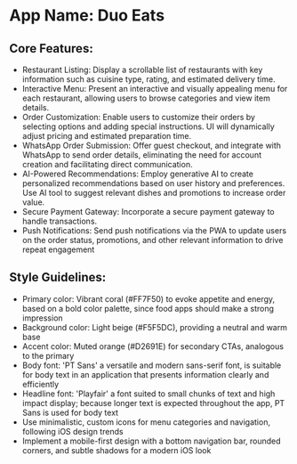 # **App Name**: Duo Eats

## Core Features:

- Restaurant Listing: Display a scrollable list of restaurants with key information such as cuisine type, rating, and estimated delivery time.
- Interactive Menu: Present an interactive and visually appealing menu for each restaurant, allowing users to browse categories and view item details.
- Order Customization: Enable users to customize their orders by selecting options and adding special instructions. UI will dynamically adjust pricing and estimated preparation time.
- WhatsApp Order Submission: Offer guest checkout, and integrate with WhatsApp to send order details, eliminating the need for account creation and facilitating direct communication.
- AI-Powered Recommendations: Employ generative AI to create personalized recommendations based on user history and preferences. Use AI tool to suggest relevant dishes and promotions to increase order value.
- Secure Payment Gateway: Incorporate a secure payment gateway to handle transactions.
- Push Notifications: Send push notifications via the PWA to update users on the order status, promotions, and other relevant information to drive repeat engagement

## Style Guidelines:

- Primary color: Vibrant coral (#FF7F50) to evoke appetite and energy, based on a bold color palette, since food apps should make a strong impression
- Background color: Light beige (#F5F5DC), providing a neutral and warm base
- Accent color: Muted orange (#D2691E) for secondary CTAs, analogous to the primary
- Body font: 'PT Sans' a versatile and modern sans-serif font, is suitable for body text in an application that presents information clearly and efficiently
- Headline font: 'Playfair' a font suited to small chunks of text and high impact display; because longer text is expected throughout the app, PT Sans is used for body text
- Use minimalistic, custom icons for menu categories and navigation, following iOS design trends
- Implement a mobile-first design with a bottom navigation bar, rounded corners, and subtle shadows for a modern iOS look